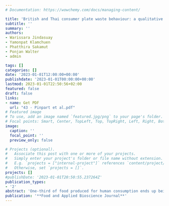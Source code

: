 ```yaml
---
# Documentation: https://wowchemy.com/docs/managing-content/

title: 'British and Thai consumer plate waste behaviour: a qualitative comparison'
subtitle: ''
summary: ''
authors:
- Warissara Jindasuay 
- Yamonpat Klamchuen 
- Phatthira Sakamut 
- Ponjan Walter 
- admin

tags: []
categories: []
date: '2023-01-01T12:00:00+00:00'
publishdate: '2023-01-01T00:00:00+00:00'
lastmod: 2023-01-01T22:50:56+02:00
featured: false
draft: false
links: 
- name: Get PDF
  url: "43 - Pinpart et al.pdf"
# Featured image
# To use, add an image named `featured.jpg/png` to your page's folder.
# Focal points: Smart, Center, TopLeft, Top, TopRight, Left, Right, BottomLeft, Bottom, BottomRight.
image:
  caption: ''
  focal_point: ''
  preview_only: false

# Projects (optional).
#   Associate this post with one or more of your projects.
#   Simply enter your project's folder or file name without extension.
#   E.g. `projects = ["internal-project"]` references `content/project/deep-learning/index.md`.
#   Otherwise, set `projects = []`.
projects: []
#publishDate: '2023-01-01T20:50:55.237264Z'
publication_types: 
- '2'
abstract: 'One-third of food produced for human consumption ends up being lost in the food supply chain. The waste of food also means wasted resources. While there are active policies to minimise food waste (FW) at the consumption level in western countries, the problem has not been highlighted in some other countries. This research aims to gain an in-depth understanding of British and Thai consumers comprehensive experience, expectations, and opinions about consumer plate waste (CPW) in dining situations. The method used for data collection is the focus group discussion method (FGD) assisted by the projective mapping method (PM). The quota sampling was used for equal gender and age groups. A total of four discussion groups were arranged with participants who were between 18-75 years old from various occupation backgrounds. Two were in the United Kingdom for British consumers (n=17) and the other two in Thailand for Thai consumers (n=16). The method of analysing the FGD data in this study uses the qualitative content analysis approach. The results suggest that CPW behaviour was influenced by multiple factors with complicated interactions between factors in a meal setting. In the context of meal food and FW, most British people were more concerned about behaviour in the stages of buying, planning, and cooking food before it became a meal, whereas nearly 100% of Thai participants would depend on the intrinsic quality of the food, such as taste. Place of dining had a significant impact on consumers FW decisions. While around 10 out of 17 UK participants would not want to take leftover food home when eating out because of social stigma, Thai participants would not mind doing so. The findings of this research shed light on consumer FW behaviour in a meal setting. Policymakers could utilise these findings to make decisions about consumer FW reduction campaigns for national food security and sustainability, particularly when adopting 14 practices from another country. This is because of certain significant factors, what consumers are concerned about varies between countries and globalisation changes consumption patterns over time.'
publication: '**Food and Applied Bioscience Journal**'
---
```

